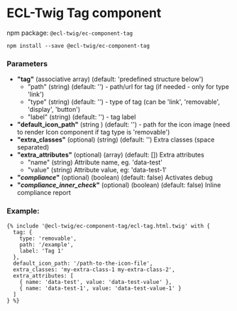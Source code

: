 # ECL-Twig Tag component

npm package: `@ecl-twig/ec-component-tag`

```shell
npm install --save @ecl-twig/ec-component-tag
```

### Parameters

- **"tag"** (associative array) (default: 'predefined structure below')
  - "path" (string) (default: '') - path/url for tag (if needed - only for type 'link')
  - "type" (string) (default: '') - type of tag (can be 'link', 'removable', 'display', 'button')
  - "label" (string) (default: '') - tag label
- **"default_icon_path"** (string ) (default: '') - path for the icon image (need to render Icon component if tag type is 'removable')
- **"extra_classes"** (optional) (string) (default: '') Extra classes (space separated)
- **"extra_attributes"** (optional) (array) (default: []) Extra attributes
  - "name" (string) Attribute name, eg. 'data-test'
  - "value" (string) Attribute value, eg: 'data-test-1'
- **"_compliance_"** (optional) (boolean) (default: false) Activates debug
- **"_compliance_inner_check_"** (optional) (boolean) (default: false) Inline compliance report

### Example:

<!-- prettier-ignore -->
```twig
{% include '@ecl-twig/ec-component-tag/ecl-tag.html.twig' with { 
  tag: { 
    type: 'removable', 
    path: '/example', 
    label: 'Tag 1' 
  }, 
  default_icon_path: '/path-to-the-icon-file', 
  extra_classes: 'my-extra-class-1 my-extra-class-2', 
  extra_attributes: [ 
    { name: 'data-test', value: 'data-test-value' }, 
    { name: 'data-test-1', value: 'data-test-value-1' } 
  ] 
} %}
```
